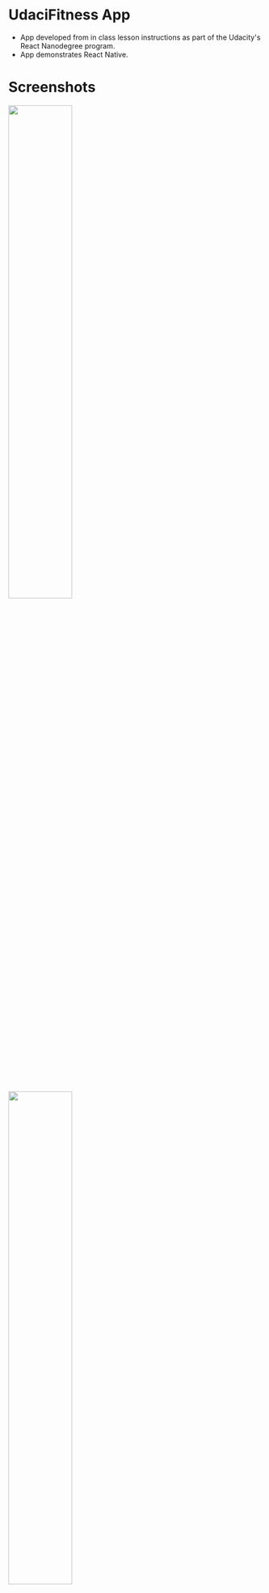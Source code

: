 # UdaciFitness App
* App developed from in class lesson instructions as part of the Udacity's React Nanodegree program.
* App demonstrates React Native.

# Screenshots

<img src='./homeScreen.png' height='50%' width='50%' />
<img src='./calendarHistoryView.png' height='50%' width='50%' />

| ![Home Screen Screenshot](./homeScreen.png "Home Screen") | ![Calendar History Screenshot](./calendarHistoryView.png "Calendar History View") |
| ![Entry Detail Screenshot](./entryDetail.png "Entry Detail") | ![Add Entry Screenshot](./addEntry.png "Add Entry") |
| ![Live Screenshot](./live.png "Live") |
